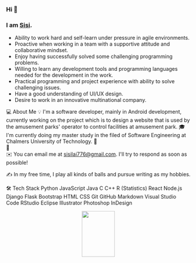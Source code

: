 ### Hi 👋
### I am [Sisi](https://www.linkedin.com/in/sisi-lai-028a461a2/).

- Ability to work hard and self-learn under pressure in agile environments.
- Proactive when working in a team with a supportive attitude and collaborative mindset.
- Enjoy having successfully solved some challenging programming problems.
- Willing to learn any development tools and programming languages needed for the development in the work.
- Practical programming and project experience with ability to solve challenging issues.
- Have a good understanding of UI/UX design.
- Desire to work in an innovative multinational company.


💻  About Me
💡   I'm a software developer, mainly in Android development, currently working on the project which is to design a website that is used by the amusement parks' operator to control facilities at amusement park.
🎓  I'm currently doing my master study in the filed of Software Engineering at Chalmers University of Technology.
🌱  
💬  
✉️  You can email me at sisilai776@gmail.com. I'll try to respond as soon as possible!

✍️  In my free time, I play all kinds of balls and pursue writing as my hobbies.

🛠  Tech Stack
Python  JavaScript  Java  C  C++  R (Statistics)
React  Node.js  Django  Flask  Bootstrap
HTML  CSS  Git  GitHub  Markdown
Visual Studio Code  RStudio  Eclipse
Illustrator  Photoshop  InDesign

<div align=center><img width="90" height="125" src="https://vectr.com/tmp/bb9lCg6xzW/l3LFSCPf1f.svg?width=640&height=640&select=l3LFSCPf1fpage0"/></div>

